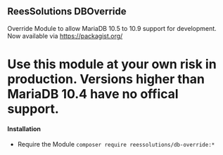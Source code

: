 ## ReesSolutions DBOverride

Override Module to allow MariaDB 10.5 to 10.9 support for development.
Now available via https://packagist.org/

# Use this module at your own risk in production. Versions higher than MariaDB 10.4 have no offical support.

#### Installation
* Require the Module
``` composer require reessolutions/db-override:* ```
